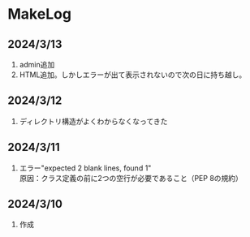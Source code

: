 # MakeLog

## 2024/3/13

1. admin追加
2. HTML追加。しかしエラーが出て表示されないので次の日に持ち越し。

## 2024/3/12

1. ディレクトリ構造がよくわからなくなってきた

## 2024/3/11

1. エラー"expected 2 blank lines, found 1"  
   原因：クラス定義の前に2つの空行が必要であること（PEP 8の規約）

## 2024/3/10

1. 作成
